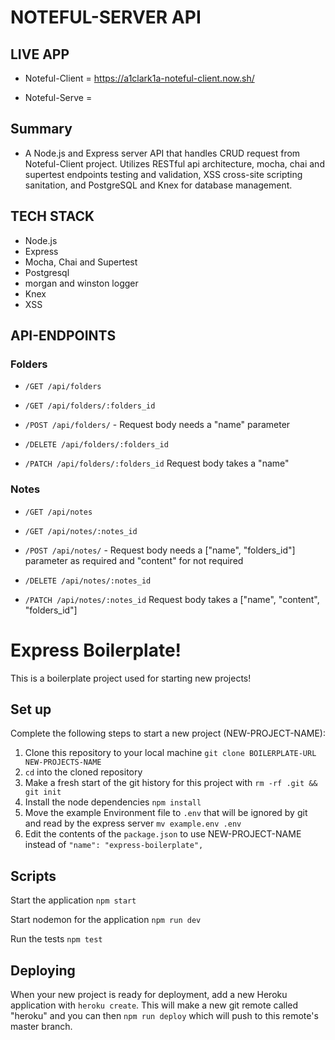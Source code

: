 # NOTEFUL-SERVER API

## LIVE APP

- Noteful-Client = https://a1clark1a-noteful-client.now.sh/

- Noteful-Serve =

## Summary

- A Node.js and Express server API that handles CRUD request from Noteful-Client project. Utilizes RESTful api architecture, mocha, chai and supertest endpoints testing and validation, XSS cross-site scripting sanitation, and PostgreSQL and Knex for database management.

## TECH STACK

- Node.js
- Express
- Mocha, Chai and Supertest
- Postgresql
- morgan and winston logger
- Knex
- XSS

## API-ENDPOINTS

### Folders

- `/GET /api/folders`

- `/GET /api/folders/:folders_id`

- `/POST /api/folders/` - Request body needs a "name" parameter

- `/DELETE /api/folders/:folders_id`

- `/PATCH /api/folders/:folders_id` Request body takes a "name"

### Notes

- `/GET /api/notes`

- `/GET /api/notes/:notes_id`

- `/POST /api/notes/` - Request body needs a ["name", "folders_id"] parameter as required and "content" for not required

- `/DELETE /api/notes/:notes_id`

- `/PATCH /api/notes/:notes_id` Request body takes a ["name", "content", "folders_id"]

# Express Boilerplate!

This is a boilerplate project used for starting new projects!

## Set up

Complete the following steps to start a new project (NEW-PROJECT-NAME):

1. Clone this repository to your local machine `git clone BOILERPLATE-URL NEW-PROJECTS-NAME`
2. `cd` into the cloned repository
3. Make a fresh start of the git history for this project with `rm -rf .git && git init`
4. Install the node dependencies `npm install`
5. Move the example Environment file to `.env` that will be ignored by git and read by the express server `mv example.env .env`
6. Edit the contents of the `package.json` to use NEW-PROJECT-NAME instead of `"name": "express-boilerplate",`

## Scripts

Start the application `npm start`

Start nodemon for the application `npm run dev`

Run the tests `npm test`

## Deploying

When your new project is ready for deployment, add a new Heroku application with `heroku create`. This will make a new git remote called "heroku" and you can then `npm run deploy` which will push to this remote's master branch.
